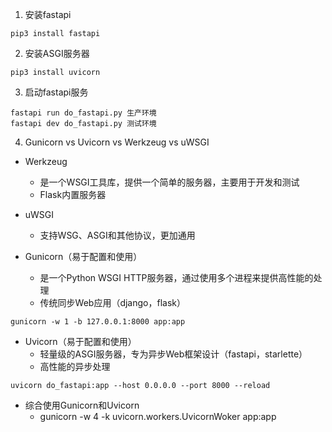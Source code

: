 1. 安装fastapi
```
pip3 install fastapi
```

2. 安装ASGI服务器
```
pip3 install uvicorn
```

3. 启动fastapi服务
```
fastapi run do_fastapi.py 生产环境
fastapi dev do_fastapi.py 测试环境
```

4. Gunicorn vs Uvicorn vs Werkzeug vs uWSGI
* Werkzeug
    * 是一个WSGI工具库，提供一个简单的服务器，主要用于开发和测试
    * Flask内置服务器

* uWSGI
    * 支持WSG、ASGI和其他协议，更加通用

* Gunicorn（易于配置和使用）
    * 是一个Python WSGI HTTP服务器，通过使用多个进程来提供高性能的处理
    * 传统同步Web应用（django，flask）
```
gunicorn -w 1 -b 127.0.0.1:8000 app:app
```

* Uvicorn（易于配置和使用）
    * 轻量级的ASGI服务器，专为异步Web框架设计（fastapi，starlette）
    * 高性能的异步处理
```
uvicorn do_fastapi:app --host 0.0.0.0 --port 8000 --reload
```

* 综合使用Gunicorn和Uvicorn
    * gunicorn -w 4 -k uvicorn.workers.UvicornWoker app:app



